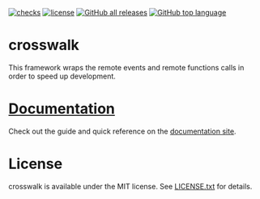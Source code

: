 [![checks](https://github.com/seaofvoices/crosswalk/actions/workflows/test.yml/badge.svg)](https://github.com/seaofvoices/crosswalk/actions/workflows/test.yml)
[![license](https://img.shields.io/badge/license-MIT-blue)](LICENSE.txt)
[![GitHub all releases](https://img.shields.io/github/downloads/seaofvoices/crosswalk/total)](https://github.com/seaofvoices/crosswalk/releases)
[![GitHub top language](https://img.shields.io/github/languages/top/seaofvoices/crosswalk)](https://luau-lang.org/)


# crosswalk

This framework wraps the remote events and remote functions calls in order to speed up development.

# [Documentation](https://crosswalk.seaofvoices.ca/)

Check out the guide and quick reference on the [documentation site](https://crosswalk.seaofvoices.ca/).

# License

crosswalk is available under the MIT license. See [LICENSE.txt](LICENSE.txt) for details.
